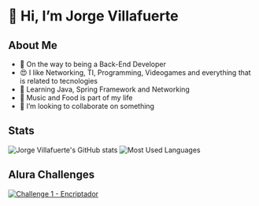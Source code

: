 # 👋 Hi, I’m Jorge Villafuerte
## About Me
- 👀 On the way to being a Back-End Developer
- 😍 I like Networking, TI, Programming, Videogames and everything that is related to tecnologies
- 🌱 Learning Java, Spring Framework and Networking
- 🧬 Music and Food is part of my life
- 💞️ I’m looking to collaborate on something

## Stats
![Jorge Villafuerte's GitHub stats](https://github-readme-stats.vercel.app/api?username=villaxd123&show_icons=true&include_all_commits=true&theme=vue-dark)
![Most Used Languages](https://github-readme-stats.vercel.app/api/top-langs/?username=villaxd123&layout=donut&langs_count=8&theme=vue-dark)

## Alura Challenges
[![Challenge 1 - Encriptador](https://github-readme-stats.vercel.app/api/pin/?username=villaxd123&repo=Challenge-1-Encriptador&show_owner=true&theme=vue-dark)](https://github.com/villaxd123/Challenge-1-Encriptador)

